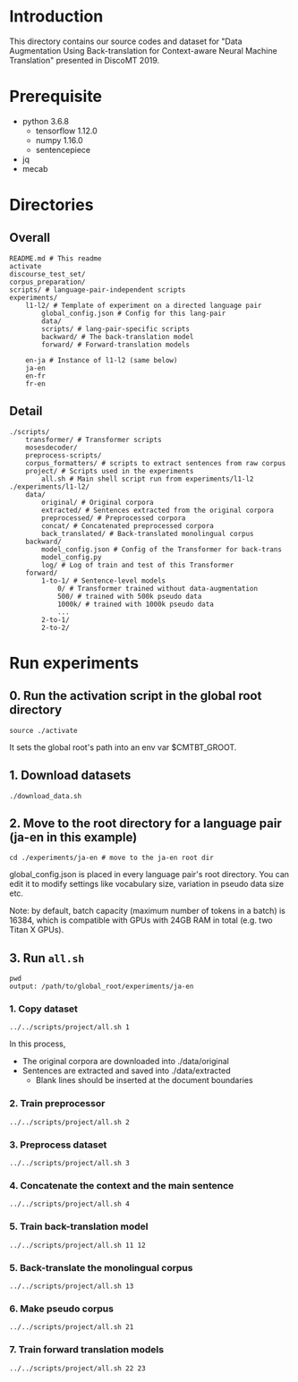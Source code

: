 # Introduction
This directory contains our source codes and dataset for "Data Augmentation Using Back-translation for Context-aware Neural Machine Translation" presented in DiscoMT 2019.

# Prerequisite
- python 3.6.8
    - tensorflow 1.12.0
    - numpy 1.16.0
    - sentencepiece 
- jq
- mecab

# Directories
## Overall
```
README.md # This readme
activate
discourse_test_set/
corpus_preparation/
scripts/ # language-pair-independent scripts
experiments/
    l1-l2/ # Template of experiment on a directed language pair
        global_config.json # Config for this lang-pair
        data/
        scripts/ # lang-pair-specific scripts
        backward/ # The back-translation model
        forward/ # Forward-translation models

    en-ja # Instance of l1-l2 (same below)
    ja-en
    en-fr
    fr-en
```

## Detail
```
./scripts/
    transformer/ # Transformer scripts
    mosesdecoder/
    preprocess-scripts/
    corpus_formatters/ # scripts to extract sentences from raw corpus
    project/ # Scripts used in the experiments
        all.sh # Main shell script run from experiments/l1-l2
./experiments/l1-l2/
    data/
        original/ # Original corpora
        extracted/ # Sentences extracted from the original corpora
        preprocessed/ # Preprocessed corpora
        concat/ # Concatenated preprocessed corpora
        back_translated/ # Back-translated monolingual corpus
    backward/
        model_config.json # Config of the Transformer for back-trans
        model_config.py
        log/ # Log of train and test of this Transformer
    forward/
        1-to-1/ # Sentence-level models
            0/ # Transformer trained without data-augmentation
            500/ # trained with 500k pseudo data
            1000k/ # trained with 1000k pseudo data
            ...
        2-to-1/ 
        2-to-2/
```

# Run experiments

## 0. Run the activation script in the global root directory
```
source ./activate
```
It sets the global root's path into an env var $CMTBT_GROOT.

## 1. Download datasets
```
./download_data.sh
```

## 2. Move to the root directory for a language pair (ja-en in this example)
```
cd ./experiments/ja-en # move to the ja-en root dir
```

global_config.json is placed in every language pair's root directory.
You can edit it to modify settings like vocabulary size, variation in pseudo data size etc.

Note: by default, batch capacity (maximum number of tokens in a batch) is 16384, which is compatible with GPUs with 24GB RAM in total (e.g. two Titan X GPUs).

## 3. Run `all.sh`
```
pwd
output: /path/to/global_root/experiments/ja-en
```
### 1. Copy dataset
```
../../scripts/project/all.sh 1
```
In this process,

- The original corpora are downloaded into ./data/original
- Sentences are extracted and saved into ./data/extracted
    - Blank lines should be inserted at the document boundaries

### 2. Train preprocessor
```
../../scripts/project/all.sh 2
```

### 3. Preprocess dataset
```
../../scripts/project/all.sh 3
```

### 4. Concatenate the context and the main sentence
```
../../scripts/project/all.sh 4
```

### 5. Train back-translation model
```
../../scripts/project/all.sh 11 12
```

### 5. Back-translate the monolingual corpus
```
../../scripts/project/all.sh 13
```

### 6. Make pseudo corpus
```
../../scripts/project/all.sh 21
```

### 7. Train forward translation models
```
../../scripts/project/all.sh 22 23
```
